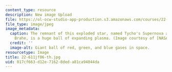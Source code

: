 ```yaml
---
content_type: resource
description: New image Upload
file: https://ol-ocw-studio-app-production.s3.amazonaws.com/courses/22-611j-introduction-to-plasma-physics-i-fall-2006/017cf663d12e71628deda81ca94044da_22-611jf06-th.jpg
file_type: image/jpeg
image_metadata:
  caption: The remnant of this exploded star, named Tycho's Supernova after Tycho
    Brahe, is a huge ball of expanding plasma. (Image courtesy of [NASA](http://www.nasa.gov/).)
  credit: ''
  image-alt: Giant ball of red, green, and blue gases in space.
resourcetype: Image
title: 22-611jf06-th.jpg
uid: 017cf663-d12e-7162-8ded-a81ca94044da
---
```

